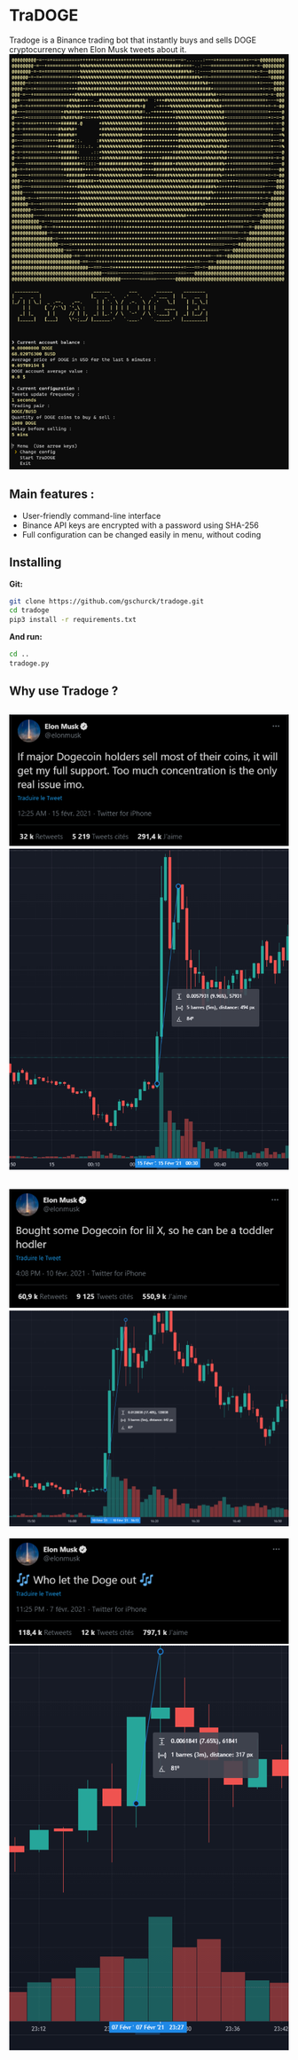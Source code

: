 # TraDOGE

Tradoge is a Binance trading bot that instantly buys and sells DOGE cryptocurrency when Elon Musk tweets about it.
![alt text](https://github.com/gschurck/tradoge/blob/media/tradoge.png?raw=true)
## Main features :

- User-friendly command-line interface
- Binance API keys are encrypted with a password using SHA-256
- Full configuration can be changed easily in menu, without coding

## Installing

**Git:**
```bash
git clone https://github.com/gschurck/tradoge.git
cd tradoge
pip3 install -r requirements.txt
```
**And run:**
```bash
cd ..
tradoge.py
```

## Why use Tradoge ?

![alt text](https://github.com/gschurck/tradoge/blob/media/elon1.png?raw=true)
![alt text](https://github.com/gschurck/tradoge/blob/media/graph1.png?raw=true)
------
![alt text](https://github.com/gschurck/tradoge/blob/media/elon2.png?raw=true)
![alt text](https://github.com/gschurck/tradoge/blob/media/graph2.png?raw=true)
------
![alt text](https://github.com/gschurck/tradoge/blob/media/elon3.png?raw=true)
![alt text](https://github.com/gschurck/tradoge/blob/media/graph3.png?raw=true)
